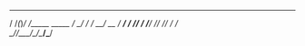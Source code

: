 

   __  _      __            
  / /_(_)____/ /_____  _____
 / __/ / ___/ __/ __ \/ ___/
/ /_/ / /__/ /_/ /_/ / /__  
\__/_/\___/\__/\____/\___/  
                            


